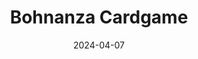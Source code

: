 ---
layout: post
title: "Bohnanza Cardgame"
date: 2024-04-07
category: project
image: /assets/img/Bohananza_main.png
redirect: https://gitlab.ethz.ch/ndickenmann/mr.beans-bohnanza
details:
  - "This is the first implementation for the  <a href='https://en.wikipedia.org/wiki/Bohnanza'>Bohnanza card game</a>."  
     
  - "• Set the requirement elicitation and the software design requirements for a newly implemented card game." 
  - "• Designed and Implemented frontend using the WxWidgets framework in C++"
  - "• Conceived a scheme to allow for interplayer trading of cards"
  - "• Debuged and maintained project using Git"
featured: true
---